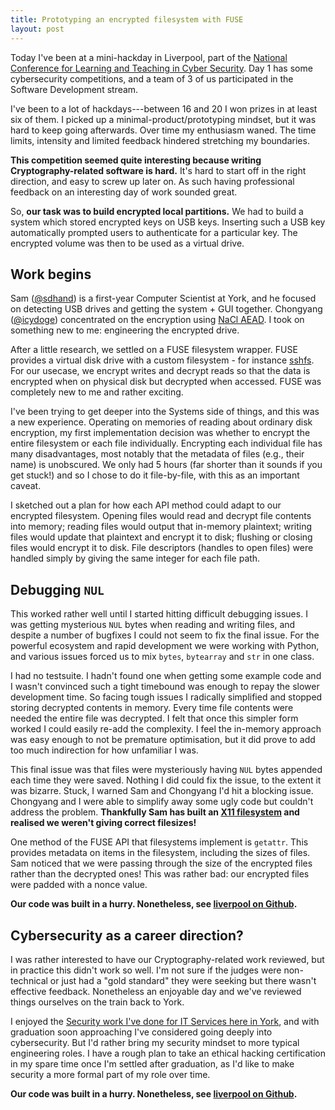 ```yaml
---
title: Prototyping an encrypted filesystem with FUSE
layout: post
---
```


Today I've been at a mini-hackday in Liverpool, part of the [National Conference for Learning and Teaching in Cyber Security](https://www.heacademy.ac.uk/training-events/national-conference-learning-and-teaching-cyber-security). Day 1 has some cybersecurity competitions, and a team of 3 of us participated in the Software Development stream.

I've been to a lot of hackdays---between 16 and 20 I won prizes in at least six of them. I picked up a minimal-product/prototyping mindset, but it was hard to keep going afterwards. Over time my enthusiasm waned. The time limits, intensity and limited feedback hindered stretching my boundaries.

**This competition seemed quite interesting because writing Cryptography-related software is hard.** It's hard to start off in the right direction, and easy to screw up later on. As such having professional feedback on an interesting day of work sounded great.

So, **our task was to build encrypted local partitions.** We had to build a system which stored encrypted keys on USB keys. Inserting such a USB key automatically prompted users to authenticate for a particular key. The encrypted volume was then to be used as a virtual drive.
<!--more-->

## Work begins

Sam ([@sdhand](https://github.com/sdhand)) is a first-year Computer Scientist at York, and he focused on detecting USB drives and getting the system + GUI together. Chongyang ([@icydoge](https://github.com/icydoge)) concentrated on the encryption using [NaCl AEAD](https://download.libsodium.org/doc/secret-key_cryptography/authenticated_encryption.html). I took on something new to me: engineering the encrypted drive.

After a little research, we settled on a FUSE filesystem wrapper. FUSE provides a virtual disk drive with a custom filesystem - for instance [sshfs](https://github.com/libfuse/sshfs). For our usecase, we encrypt writes and decrypt reads so that the data is encrypted when on physical disk but decrypted when accessed. FUSE was completely new to me and rather exciting.

I've been trying to get deeper into the Systems side of things, and this was a new experience. Operating on memories of reading about ordinary disk encryption, my first implementation decision was whether to encrypt the entire filesystem or each file individually. Encrypting each individual file has many disadvantages, most notably that the metadata of files (e.g., their name) is unobscured. We only had 5 hours (far shorter than it sounds if you get stuck!) and so I chose to do it file-by-file, with this as an important caveat.

I sketched out a plan for how each API method could adapt to our encrypted filesystem. Opening files would read and decrypt file contents into memory; reading files would output that in-memory plaintext; writing files would update that plaintext and encrypt it to disk; flushing or closing files would encrypt it to disk. File descriptors (handles to open files) were handled simply by giving the same integer for each file path.

## Debugging `NUL`

This worked rather well until I started hitting difficult debugging issues. I was getting mysterious `NUL` bytes when reading and writing files, and despite a number of bugfixes I could not seem to fix the final issue. For the powerful ecosystem and rapid development we were working with Python, and various issues forced us to mix `bytes`, `bytearray` and `str` in one class.

I had no testsuite. I hadn't found one when getting some example code and I wasn't convinced such a tight timebound was enough to repay the slower development time. So facing tough issues I radically simplified and stopped storing decrypted contents in memory. Every time file contents were needed the entire file was decrypted. I felt that once this simpler form worked I could easily re-add the complexity. I feel the in-memory approach was easy enough to not be premature optimisation, but it did prove to add too much indirection for how unfamiliar I was.

This final issue was that files were mysteriously having `NUL` bytes appended each time they were saved. Nothing I did could fix the issue, to the extent it was bizarre. Stuck, I warned Sam and Chongyang I'd hit a blocking issue. Chongyang and I were able to simplify away some ugly code but couldn't address the problem. **Thankfully Sam has built an [X11 filesystem](https://github.com/sdhand/x11fs) and realised we weren't giving correct filesizes!**

One method of the FUSE API that filesystems implement is `getattr`. This provides metadata on items in the filesystem, including the sizes of files. Sam noticed that we were passing through the size of the encrypted files rather than the decrypted ones! This was rather bad: our encrypted files were padded with a nonce value.

**Our code was built in a hurry. Nonetheless, see [liverpool on Github](https://github.com/46bit/liverpool).**

## Cybersecurity as a career direction?

I was rather interested to have our Cryptography-related work reviewed, but in practice this didn't work so well. I'm not sure if the judges were non-technical or just had a "gold standard" they were seeking but there wasn't effective feedback. Nonetheless an enjoyable day and we've reviewed things ourselves on the train back to York.

I enjoyed the [Security work I've done for IT Services here in York](/2017/coldfusion-insecure-escape-spaces/), and with graduation soon approaching I've considered going deeply into cybersecurity. But I'd rather bring my security mindset to more typical engineering roles. I have a rough plan to take an ethical hacking certification in my spare time once I'm settled after graduation, as I'd like to make security a more formal part of my role over time.

**Our code was built in a hurry. Nonetheless, see [liverpool on Github](https://github.com/46bit/liverpool).**
